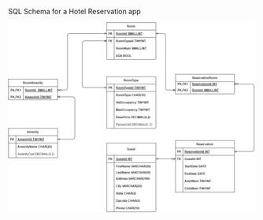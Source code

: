 SQL Schema for a Hotel Reservation app

![alt text](https://github.com/naitRAM/HotelReservationSchema/blob/main/Rami-HotelERD.jpg?raw=true)

